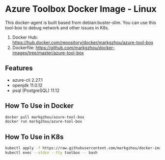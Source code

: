 # Azure Toolbox Docker Image - Linux
This docker-agent is built based from debian:buster-slim.
You can use this tool-box to debug network and other issues in K8s.
1. Docker Hub: https://hub.docker.com/repository/docker/markgzhou/azure-tool-box
2. Dockerfile: https://github.com/markgzhou/docker-images/tree/master/azure-tool-box
## Features
- azure-cli 2.27.1
- openjdk 11.0.12
- psql (PostgreSQL) 11.12

## How To Use in Docker
```bash
docker pull markgzhou/azure-tool-box
docker run markgzhou/azure-tool-box
```

## How To Use in K8s
```bash
kubectl apply -f https://raw.githubusercontent.com/markgzhou/docker-images/master/azure-tool-box/toolbox.yaml 
kubectl exec --stdin --tty toolbox -- bash
```